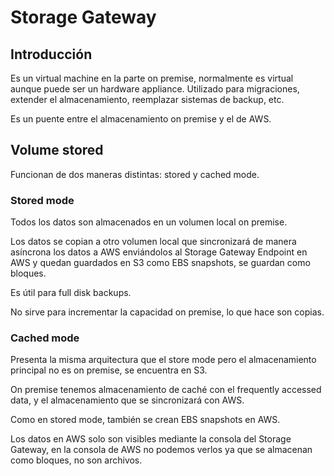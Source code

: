 # Storage Gateway

## Introducción

Es un virtual machine en la parte on premise, normalmente es virtual aunque puede ser un hardware appliance. Utilizado para migraciones, extender el almacenamiento, reemplazar sistemas de backup, etc.

Es un puente entre el almacenamiento on premise y el de AWS.

## Volume stored

Funcionan de dos maneras distintas: stored y cached mode.

### Stored mode

Todos los datos son almacenados en un volumen local on premise.

Los datos se copian a otro volumen local que sincronizará de manera asíncrona los datos a AWS enviándolos al Storage Gateway Endpoint en AWS y quedan guardados en S3 como EBS snapshots, se guardan como bloques.

Es útil para full disk backups.

No sirve para incrementar la capacidad on premise, lo que hace son copias.

### Cached mode

Presenta la misma arquitectura que el store mode pero el almacenamiento principal no es on premise, se encuentra en S3.

On premise tenemos almacenamiento de caché con el frequently accessed data, y el almacenamiento que se sincronizará con AWS.

Como en stored mode, también se crean EBS snapshots en AWS.

Los datos en AWS solo son visibles mediante la consola del Storage Gateway, en la consola de AWS no podemos verlos ya que se almacenan como bloques, no son archivos.
